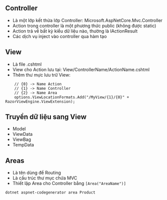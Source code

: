 ## Controller
- Là một lớp kết thừa lớp Controller: Microsoft.AspNetCore.Mvc.Controller
- Action trong controller là một phương thức public (không được static)
- Action trả về bất kỳ kiểu dữ liệu nào, thường là IActionResult
- Các dịch vụ inject vào controller qua hàm tạo

## View
- Là file .cshtml
- View cho Action lưu tại: View/ControllerName/ActionName.cshtml
- Thêm thư mực lưu trữ View:
```
    // {0} -> Name Action
    // {1} -> Name Controller
    // {2} -> Name Area
    options.ViewLocationFormats.Add("/MyView/{1}/{0}" + RazorViewEngine.ViewExtension);
```
## Truyền dữ liệu sang View
- Model
- ViewData
- ViewBag
- TempData

## Areas
- Là tên dùng để Routing
- Là cấu trúc thư mục chứa MVC
- Thiết lập Area cho Controller bằng ```[Area("AreaName")]```

```
dotnet aspnet-codegenerator area Product